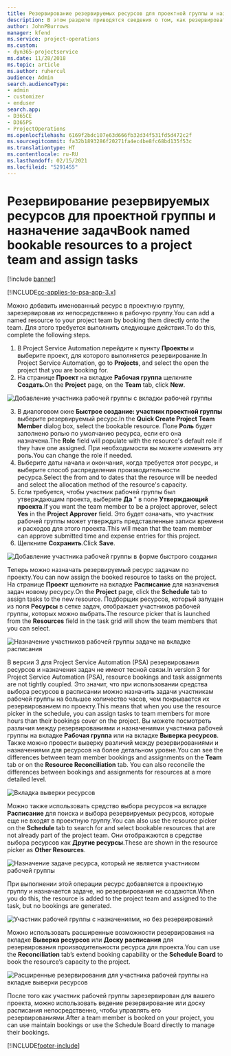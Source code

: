 ```yaml
---
title: Резервирование резервируемых ресурсов для проектной группы и назначение задач
description: В этом разделе приводятся сведения о том, как резервировать именованные ресурсы для проектной рабочей группы и назначать их задачам.
author: JohnPBurrows
manager: kfend
ms.service: project-operations
ms.custom:
- dyn365-projectservice
ms.date: 11/28/2018
ms.topic: article
ms.author: ruhercul
audience: Admin
search.audienceType:
- admin
- customizer
- enduser
search.app:
- D365CE
- D365PS
- ProjectOperations
ms.openlocfilehash: 6169f2bdc107e63d666fb32d34f531fd5d472c2f
ms.sourcegitcommit: fa32b1893286f20271fa4ec4be8fc68bd135f53c
ms.translationtype: HT
ms.contentlocale: ru-RU
ms.lasthandoff: 02/15/2021
ms.locfileid: "5291455"
---
```

# <a name="book-named-bookable-resources-to-a-project-team-and-assign-tasks"></a><span data-ttu-id="504d0-103">Резервирование резервируемых ресурсов для проектной группы и назначение задач</span><span class="sxs-lookup"><span data-stu-id="504d0-103">Book named bookable resources to a project team and assign tasks</span></span> 

[!include [banner](../includes/psa-now-project-operations.md)]

[!INCLUDE[cc-applies-to-psa-app-3.x](../includes/cc-applies-to-psa-app-3x.md)]

<span data-ttu-id="504d0-104">Можно добавить именованный ресурс в проектную группу, зарезервировав их непосредственно в рабочую группу.</span><span class="sxs-lookup"><span data-stu-id="504d0-104">You can  add a named resource to your project team by booking them directly onto the team.</span></span> <span data-ttu-id="504d0-105">Для этого требуется выполнить следующие действия.</span><span class="sxs-lookup"><span data-stu-id="504d0-105">To do this, complete the following steps.</span></span>

1. <span data-ttu-id="504d0-106">В Project Service Automation перейдите к пункту **Проекты** и выберите проект, для которого выполняется резервирование.</span><span class="sxs-lookup"><span data-stu-id="504d0-106">In  Project Service Automation, go to **Projects**, and select the open the project that you are booking for.</span></span>
2. <span data-ttu-id="504d0-107">На странице **Проект** на вкладке **Рабочая группа** щелкните **Создать**.</span><span class="sxs-lookup"><span data-stu-id="504d0-107">On the **Project** page, on the **Team** tab, click **New**.</span></span> 

![Добавление участника рабочей группы с вкладки рабочей группы](media/RM-how-to-1.png)

3. <span data-ttu-id="504d0-109">В диалоговом окне **Быстрое создание: участник проектной группы** выберите резервируемый ресурс.</span><span class="sxs-lookup"><span data-stu-id="504d0-109">In the **Quick Create Project Team Member** dialog box, select the bookable resource.</span></span> <span data-ttu-id="504d0-110">Поле **Роль** будет заполнено ролью по умолчанию ресурса, если его она назначена.</span><span class="sxs-lookup"><span data-stu-id="504d0-110">The **Role** field will populate with the resource's default role if they have one assigned.</span></span> <span data-ttu-id="504d0-111">При необходимости вы можете изменить эту роль.</span><span class="sxs-lookup"><span data-stu-id="504d0-111">You can change the role if needed.</span></span> 
4. <span data-ttu-id="504d0-112">Выберите даты начала и окончания, когда требуется этот ресурс, и выберите способ распределения производительности ресурса.</span><span class="sxs-lookup"><span data-stu-id="504d0-112">Select the from and to dates that the resource will be needed and select the allocation method of the resource's capacity.</span></span> 
5. <span data-ttu-id="504d0-113">Если требуется, чтобы участник рабочей группы был утверждающим проекта, выберите **Да** " в поле **Утверждающий проекта**.</span><span class="sxs-lookup"><span data-stu-id="504d0-113">If you want the team member to be a project approver, select **Yes** in the **Project Approver** field.</span></span> <span data-ttu-id="504d0-114">Это будет означать, что участник рабочей группы может утверждать представленные записи времени и расходов для этого проекта.</span><span class="sxs-lookup"><span data-stu-id="504d0-114">This will mean that the team member can approve submitted time and expense entries for this project.</span></span> 
6. <span data-ttu-id="504d0-115">Щелкните **Сохранить**.</span><span class="sxs-lookup"><span data-stu-id="504d0-115">Click **Save**.</span></span>

![Добавление участника рабочей группы в форме быстрого создания](media/RM-how-to-2.png)


<span data-ttu-id="504d0-117">Теперь можно назначать резервируемый ресурс задачам по проекту.</span><span class="sxs-lookup"><span data-stu-id="504d0-117">You can now assign the booked resource to tasks on the project.</span></span> <span data-ttu-id="504d0-118">На странице **Проект** щелкните на вкладке **Расписание** для назначения задач новому ресурсу.</span><span class="sxs-lookup"><span data-stu-id="504d0-118">On the **Project** page, click the **Schedule** tab to assign tasks to the new resource.</span></span> <span data-ttu-id="504d0-119">Подборщик ресурсов, который запущен из поля **Ресурсы** в сетке задач, отображает участников рабочей группы, которых можно выбрать.</span><span class="sxs-lookup"><span data-stu-id="504d0-119">The resource picker that is launched from the **Resources** field in the task grid will show the team members that you can select.</span></span>

![Назначение участников рабочей группы задаче на вкладке расписания](media/RM-how-to-3.png)

<span data-ttu-id="504d0-121">В версии 3 для Project Service Automation (PSA) резервирования ресурсов и назначения задач не имеют тесной связи.</span><span class="sxs-lookup"><span data-stu-id="504d0-121">In version 3 for Project Service Automation (PSA), resource bookings and task assignments are not tightly coupled.</span></span> <span data-ttu-id="504d0-122">Это значит, что при использовании средства выбора ресурсов в расписании можно назначить задачи участникам рабочей группы на большее количество часов, чем покрывается их резервированием по проекту.</span><span class="sxs-lookup"><span data-stu-id="504d0-122">This means that when you use the resource picker in the schedule, you can assign tasks to team members for more hours than their bookings cover on the project.</span></span>
<span data-ttu-id="504d0-123">Вы можете посмотреть различия между резервированиями и назначениями участника рабочей группы на вкладке **Рабочая группа** или на вкладке **Выверка ресурсов**. Также можно провести выверку различий между резервированиями и назначениями для ресурсов на более детальном уровне.</span><span class="sxs-lookup"><span data-stu-id="504d0-123">You can see the differences between team member bookings and assignments on the **Team** tab or on the **Resource Reconciliation** tab. You can also reconcile the differences between bookings and assignments for resources at a more detailed level.</span></span>

![Вкладка выверки ресурсов](media/RM-how-to-4.png)

<span data-ttu-id="504d0-125">Можно также использовать средство выбора ресурсов на вкладке **Расписание** для поиска и выбора резервируемых ресурсов, которые еще не входят в проектную группу.</span><span class="sxs-lookup"><span data-stu-id="504d0-125">You can also use the resource picker on the **Schedule** tab to search for and select bookable resources that are not already part of the project team.</span></span> <span data-ttu-id="504d0-126">Они отображаются в средстве выбора ресурсов как **Другие ресурсы**.</span><span class="sxs-lookup"><span data-stu-id="504d0-126">These are shown in the resource picker as **Other Resources**.</span></span>

![Назначение задаче ресурса, который не является участником рабочей группы](media/RM-how-to-5.png)

<span data-ttu-id="504d0-128">При выполнении этой операции ресурс добавляется в проектную группу и назначается задаче, но резервирования не создаются.</span><span class="sxs-lookup"><span data-stu-id="504d0-128">When you do this, the resource is added to the project team and assigned to the task, but no bookings are generated.</span></span>

![Участник рабочей группы с назначениями, но без резервирований](media/RM-how-to-6.png)

<span data-ttu-id="504d0-130">Можно использовать расширенные возможности резервирования на вкладке **Выверка ресурсов** или **Доску расписания** для резервирования производительности ресурса для проекта.</span><span class="sxs-lookup"><span data-stu-id="504d0-130">You can use the **Reconciliation** tab’s extend booking capability or the **Schedule Board** to book the resource’s capacity to the project.</span></span>

![Расширенные резервирования для участника рабочей группы на вкладке выверки ресурсов](media/RM-how-to-7.png)

<span data-ttu-id="504d0-132">После того как участник рабочей группы зарезервирован для вашего проекта, можно использовать ведение резервирование или доску расписания непосредственно, чтобы управлять его резервированиями.</span><span class="sxs-lookup"><span data-stu-id="504d0-132">After a team member is booked on your project, you can use maintain bookings or use the Schedule Board directly to manage their bookings.</span></span>


[!INCLUDE[footer-include](../includes/footer-banner.md)]
